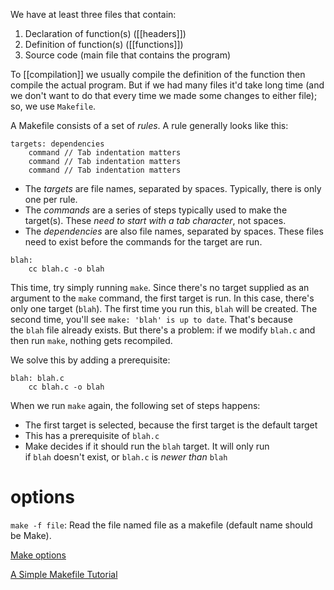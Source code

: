 We have at least three files that contain:
1. Declaration of function(s) ([[headers]])
2. Definition of function(s) ([[functions]])
3. Source code (main file that contains the program)

To [[compilation]] we usually compile the definition of the function then compile the actual program.  But if we had many files it'd take long time (and we don't want to do that every time we made some changes to either file); so, we use `Makefile`. 

A Makefile consists of a set of _rules_. A rule generally looks like this:

```
targets: dependencies
	command // Tab indentation matters
	command // Tab indentation matters
	command // Tab indentation matters
```

-   The _targets_ are file names, separated by spaces. Typically, there is only one per rule.
-   The _commands_ are a series of steps typically used to make the target(s). These _need to start with a tab character_, not spaces.
-   The _dependencies_ are also file names, separated by spaces. These files need to exist before the commands for the target are run.

```
blah:
	cc blah.c -o blah
```

This time, try simply running `make`. Since there's no target supplied as an argument to the `make` command, the first target is run. In this case, there's only one target (`blah`). The first time you run this, `blah` will be created. The second time, you'll see `make: 'blah' is up to date`. That's because the `blah` file already exists. But there's a problem: if we modify `blah.c` and then run `make`, nothing gets recompiled.

We solve this by adding a prerequisite:

```
blah: blah.c
	cc blah.c -o blah
```

When we run `make` again, the following set of steps happens:

-   The first target is selected, because the first target is the default target
-   This has a prerequisite of `blah.c`
-   Make decides if it should run the `blah` target. It will only run if `blah` doesn't exist, or `blah.c` is _newer than_ `blah`

# options

`make -f file`: Read the file named file as a makefile (default name should be Make).

[Make options](https://www.gnu.org/software/make/manual/html_node/Options-Summary.html)

[A Simple Makefile Tutorial](https://www.cs.colby.edu/maxwell/courses/tutorials/maketutor/)